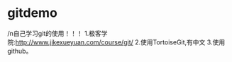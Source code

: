 # gitdemo
/n自己学习git的使用！！！
1.极客学院:http://www.jikexueyuan.com/course/git/
2.使用TortoiseGit,有中文
3.使用github。

